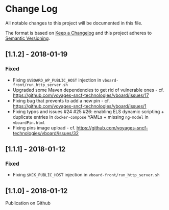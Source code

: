 # Change Log
All notable changes to this project will be documented in this file.

The format is based on [Keep a Changelog](http://keepachangelog.com/)
and this project adheres to [Semantic Versioning](http://semver.org/).


## [1.1.2] - 2018-01-19
### Fixed
- Fixing `$VBOARD_WP_PUBLIC_HOST` injection in `vboard-front/run_http_server.sh`
- Upgraded some Maven dependencies to get rid of vulnerable ones - cf. https://github.com/voyages-sncf-technologies/vboard/issues/17
- Fixing bug that prevents to add a new pin - cf. https://github.com/voyages-sncf-technologies/vboard/issues/1
- Fixing typos and issues #24 #25 #26: enabling ELS dynamic scripting + duplicate entries in `docker-compose` YAMLs + missing `ng-model` in `vboardPin.html`
- Fixing pins image upload - cf. https://github.com/voyages-sncf-technologies/vboard/issues/32

## [1.1.1] - 2018-01-12
### Fixed
- Fixing `$KCK_PUBLIC_HOST` injection in `vboard-front/run_http_server.sh`

## [1.1.0] - 2018-01-12
Publication on Github
